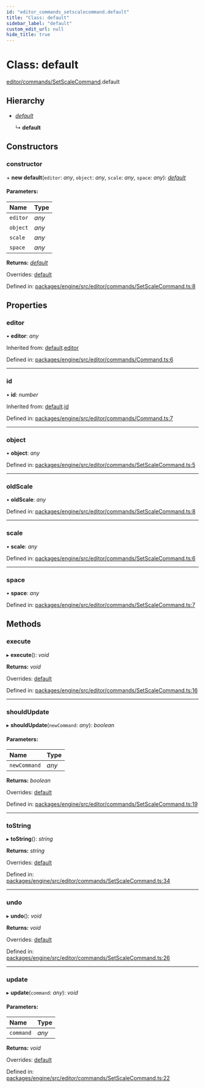 ```yaml
---
id: "editor_commands_setscalecommand.default"
title: "Class: default"
sidebar_label: "default"
custom_edit_url: null
hide_title: true
---
```


# Class: default

[editor/commands/SetScaleCommand](../modules/editor_commands_setscalecommand.md).default

## Hierarchy

* [*default*](editor_commands_command.default.md)

  ↳ **default**

## Constructors

### constructor

\+ **new default**(`editor`: *any*, `object`: *any*, `scale`: *any*, `space`: *any*): [*default*](editor_commands_setscalecommand.default.md)

#### Parameters:

Name | Type |
:------ | :------ |
`editor` | *any* |
`object` | *any* |
`scale` | *any* |
`space` | *any* |

**Returns:** [*default*](editor_commands_setscalecommand.default.md)

Overrides: [default](editor_commands_command.default.md)

Defined in: [packages/engine/src/editor/commands/SetScaleCommand.ts:8](https://github.com/xr3ngine/xr3ngine/blob/716a06460/packages/engine/src/editor/commands/SetScaleCommand.ts#L8)

## Properties

### editor

• **editor**: *any*

Inherited from: [default](editor_commands_command.default.md).[editor](editor_commands_command.default.md#editor)

Defined in: [packages/engine/src/editor/commands/Command.ts:6](https://github.com/xr3ngine/xr3ngine/blob/716a06460/packages/engine/src/editor/commands/Command.ts#L6)

___

### id

• **id**: *number*

Inherited from: [default](editor_commands_command.default.md).[id](editor_commands_command.default.md#id)

Defined in: [packages/engine/src/editor/commands/Command.ts:7](https://github.com/xr3ngine/xr3ngine/blob/716a06460/packages/engine/src/editor/commands/Command.ts#L7)

___

### object

• **object**: *any*

Defined in: [packages/engine/src/editor/commands/SetScaleCommand.ts:5](https://github.com/xr3ngine/xr3ngine/blob/716a06460/packages/engine/src/editor/commands/SetScaleCommand.ts#L5)

___

### oldScale

• **oldScale**: *any*

Defined in: [packages/engine/src/editor/commands/SetScaleCommand.ts:8](https://github.com/xr3ngine/xr3ngine/blob/716a06460/packages/engine/src/editor/commands/SetScaleCommand.ts#L8)

___

### scale

• **scale**: *any*

Defined in: [packages/engine/src/editor/commands/SetScaleCommand.ts:6](https://github.com/xr3ngine/xr3ngine/blob/716a06460/packages/engine/src/editor/commands/SetScaleCommand.ts#L6)

___

### space

• **space**: *any*

Defined in: [packages/engine/src/editor/commands/SetScaleCommand.ts:7](https://github.com/xr3ngine/xr3ngine/blob/716a06460/packages/engine/src/editor/commands/SetScaleCommand.ts#L7)

## Methods

### execute

▸ **execute**(): *void*

**Returns:** *void*

Overrides: [default](editor_commands_command.default.md)

Defined in: [packages/engine/src/editor/commands/SetScaleCommand.ts:16](https://github.com/xr3ngine/xr3ngine/blob/716a06460/packages/engine/src/editor/commands/SetScaleCommand.ts#L16)

___

### shouldUpdate

▸ **shouldUpdate**(`newCommand`: *any*): *boolean*

#### Parameters:

Name | Type |
:------ | :------ |
`newCommand` | *any* |

**Returns:** *boolean*

Overrides: [default](editor_commands_command.default.md)

Defined in: [packages/engine/src/editor/commands/SetScaleCommand.ts:19](https://github.com/xr3ngine/xr3ngine/blob/716a06460/packages/engine/src/editor/commands/SetScaleCommand.ts#L19)

___

### toString

▸ **toString**(): *string*

**Returns:** *string*

Overrides: [default](editor_commands_command.default.md)

Defined in: [packages/engine/src/editor/commands/SetScaleCommand.ts:34](https://github.com/xr3ngine/xr3ngine/blob/716a06460/packages/engine/src/editor/commands/SetScaleCommand.ts#L34)

___

### undo

▸ **undo**(): *void*

**Returns:** *void*

Overrides: [default](editor_commands_command.default.md)

Defined in: [packages/engine/src/editor/commands/SetScaleCommand.ts:26](https://github.com/xr3ngine/xr3ngine/blob/716a06460/packages/engine/src/editor/commands/SetScaleCommand.ts#L26)

___

### update

▸ **update**(`command`: *any*): *void*

#### Parameters:

Name | Type |
:------ | :------ |
`command` | *any* |

**Returns:** *void*

Overrides: [default](editor_commands_command.default.md)

Defined in: [packages/engine/src/editor/commands/SetScaleCommand.ts:22](https://github.com/xr3ngine/xr3ngine/blob/716a06460/packages/engine/src/editor/commands/SetScaleCommand.ts#L22)
